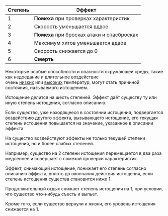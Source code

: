 | Степень | Эффект                                     |
| ------- | ------------------------------------------ |
| 1       | **Помеха** при проверках характеристик     |
| 2       | Скорость уменьшается вдвое                 |
| 3       | **Помеха** при бросках атаки и спасбросках |
| 4       | Максимум хитов уменьшается вдвое           |
| 5       | Скорость снижается до 0                    |
| 6       | **Смерть**                                 |

Некоторые особые способности и опасности окружающей среды, такие как недоедание и длительное воздействие очень [низких](https://ttg.club/screens/extreme_cold) или [высоких](https://ttg.club/screens/extreme_heat) температур, могут стать причиной состояния, называемого истощением.

Истощение делится на шесть степеней. Эффект даёт существу ту или иную степень истощения, согласно описанию.

Если существо, уже находящееся в состоянии истощения, подвергается воздействию другого эффекта, вызывающего истощение, его текущая степень истощения повышается на значение, указанное в описании эффекта.

На существо воздействуют эффекты не только текущей степени истощения, но и более слабых степеней. 

Например, существо на 2 степени истощения перемещается в два раза медленнее и совершает с помехой проверки характеристик.

Эффект, снимающий истощение, понижает его степень согласно описанию эффекта, вплоть до окончания действия истощения, если степень истощения существа становится ниже 1.

Продолжительный отдых снижает степень истощения на 1, при условии, что существо что-нибудь съесть и выпьет.

Кроме того, если существо вернули к жизни, его уровень истощения снижается на 1.